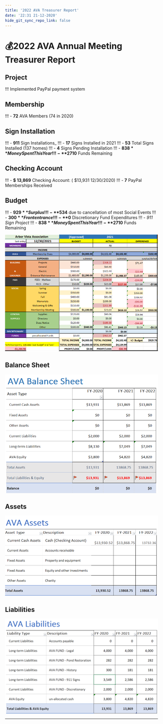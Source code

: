 ```yaml
---
title: '2022 AVA Treasurer Report'
date: '22:31 21-12-2020'
hide_git_sync_repo_link: false
---
```


<link id="linkstyle" rel='stylesheet' href='/css/ava.css'/>

# 💰2022 AVA Annual Meeting Treasurer Report

## Project 

!!!  Implemented PayPal payment system

## Membership

!!! - **72**   AVA Members (74 in 2020)

 ## Sign Installation
 
!!! - **911**   Sign Installations_
!!!   - **17**  Signs Installed in 2021
!!!   - **53**  Total Signs Installed (137 homes)
!!!   - **4**   Signs Pending Installation
!!!   - **$838**   Money Spent This Year
!!!   - **$2710**   Funds Remaining

## Checking Account

!!!   - **$ 13,869**  Checking Account: (  $13,931 12/30/2020)
!!!   - **7**  PayPal Memberships Received

## Budget

!!!  - **$929**  Surplus
!!!    - **$534**   due to cancellation of most Social Events
!!!    - **$300**   Front entrance
!!!    - **$0**   Discretionary Fund Expenditures
!!!  -  _911 Sign Project_
!!!    - **$838**   Money Spent This Year
!!!    - **$2710**   Funds Remaining

![](20220114164204.png)

## Balance Sheet

![Balance Sheet](20220114195253.png)

## Assets

![](20220114195104.png)

## Liabilities

![](20220114194941.png)

---


